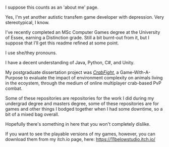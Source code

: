 I suppose this counts as an 'about me' page.

Yes, I'm yet another autistic transfem game developer with depression. Very stereotypical, I know.

I've recently completed an MSc Computer Games degree at the University of Essex, earning a Distinction grade.
Still a bit burnt-out from it, but I suppose that I'll get this readme refined at some point.

I use she/they pronouns.

I have a decent understanding of Java, Python, C#, and Unity.

My postgraduate dissertation project was [*CrabFight*](https://11belowstudio.itch.io/crabfight), a Game-With-A-Purpose to evaluate the impact of environment complexity on animals living in the ecoystem, through the medium of online multiplayer crab-based PvP combat.

Some of these repositories are repositories for the work I did during my undergrad
degree and masters degree, some of these repositories are for games and other things
I bodged together when I had some downtime, so a bit of a mixed bag overall.

Hopefully there's something in here that you won't completely dislike.

If you want to see the playable versions of my games, however, you can download them from my itch.io page, here: https://11belowstudio.itch.io/

<!--
**11BelowStudio/11BelowStudio** is a ✨ _special_ ✨ repository because its `README.md` (this file) appears on your GitHub profile.

Here are some ideas to get you started:

- 🔭 I’m currently working on ...
- 🌱 I’m currently learning ...
- 👯 I’m looking to collaborate on ...
- 🤔 I’m looking for help with ...
- 💬 Ask me about ...
- 📫 How to reach me: ...
- 😄 Pronouns: ...
- ⚡ Fun fact: ...
-->
